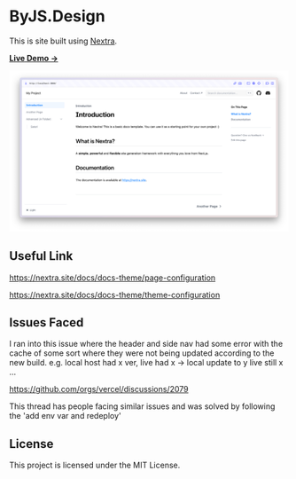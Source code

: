 # ByJS.Design

This is site built using [Nextra](https://nextra.site).

[**Live Demo →**](https://nextra-docs-template.vercel.app)

[![](.github/screenshot.png)](https://nextra-docs-template.vercel.app)

## Useful Link

https://nextra.site/docs/docs-theme/page-configuration

https://nextra.site/docs/docs-theme/theme-configuration


## Issues Faced

I ran into this issue where the header and side nav had some error with the cache of some sort where they were not being updated according to the new build. e.g. local host had x ver, live had x -> local update to y live still x ...

https://github.com/orgs/vercel/discussions/2079

This thread has people facing similar issues and was solved by following the 'add env var and redeploy'

## License

This project is licensed under the MIT License.
